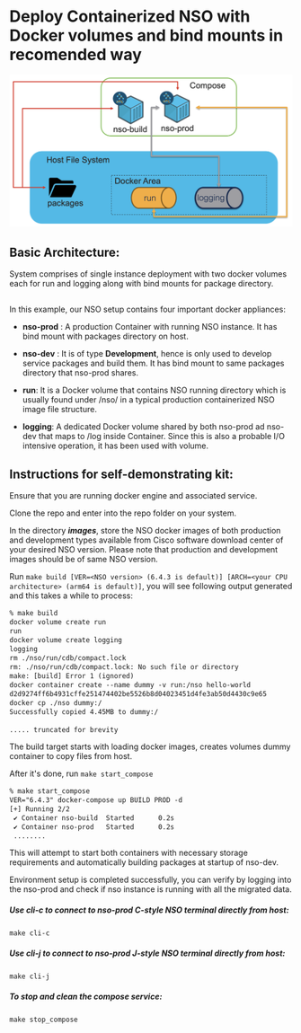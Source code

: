 # Deploy Containerized NSO with Docker volumes and bind mounts in recomended way

![alt Architecture](architecture.png)


## Basic Architecture:

System comprises of single instance deployment with two docker volumes each for run and logging along with bind mounts for package directory.


## 
In this example, our NSO setup contains four important docker appliances:
* **nso-prod** : A production Container with running NSO instance. It has bind mount with packages directory on host.

* **nso-dev** : It is of type **Development**, hence is only used to develop service packages and build them. It has bind mount to same packages directory that nso-prod shares.

* **run**: It is a Docker volume that contains NSO running directory which is usually found under /nso/ in a typical production containerized NSO image file structure.

* **logging**: A dedicated Docker volume shared by both nso-prod ad nso-dev that maps to /log inside Container. Since this is also a probable I/O intensive operation, it has been used with volume.

## Instructions for self-demonstrating kit:

Ensure that you are running docker engine and associated service.

Clone the repo and enter into the repo folder on your system.

In the directory ***images***, store the NSO docker images of both production and development types available from Cisco software download center of your desired NSO version. Please note that production and development images should be of same NSO version. 

Run ```make build [VER=<NSO version> (6.4.3 is default)] [ARCH=<your CPU architecture> (arm64 is default)]```, you will see following output generated and this takes a while to process:

```
% make build
docker volume create run
run
docker volume create logging
logging
rm ./nso/run/cdb/compact.lock
rm: ./nso/run/cdb/compact.lock: No such file or directory
make: [build] Error 1 (ignored)
docker container create --name dummy -v run:/nso hello-world
d2d9274ff6b4931cffe251474402be5526b8d04023451d4fe3ab50d4430c9e65
docker cp ./nso dummy:/
Successfully copied 4.45MB to dummy:/

..... truncated for brevity
```
The build target starts with loading docker images, creates volumes dummy container to copy files from host.

After it's done, run ```make start_compose```
```
% make start_compose
VER="6.4.3" docker-compose up BUILD PROD -d
[+] Running 2/2
 ✔ Container nso-build  Started      0.2s 
 ✔ Container nso-prod   Started      0.2s 
 ........
```
This will attempt to start both containers with necessary storage requirements and automatically building packages at startup of nso-dev.

Environment setup is completed successfully, you can verify by logging into the nso-prod and check if nso instance is running with all the migrated data.

##### Use cli-c to connect to nso-prod C-style NSO terminal directly from host:

```make cli-c```

##### Use cli-j to connect to nso-prod J-style NSO terminal directly from host:

```make cli-j```

##### To stop and clean the compose service:

```make stop_compose```

